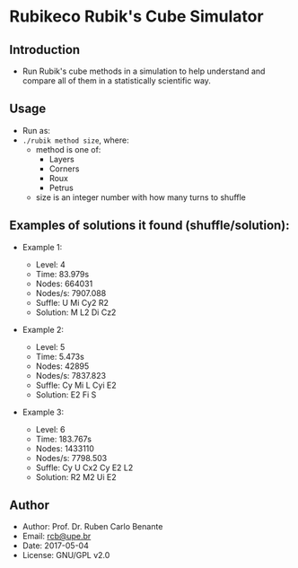 # Rubikeco Rubik's Cube Simulator

## Introduction

* Run Rubik's cube methods in a simulation to help understand and compare all of them in a statistically scientific way.

## Usage

* Run as:
* `./rubik method size`, where:
    - method is one of:
        + Layers
        + Corners
        + Roux
        + Petrus
    - size is an integer number with how many turns to shuffle

## Examples of solutions it found (shuffle/solution):

* Example 1:
    - Level: 4
    - Time: 83.979s
    - Nodes: 664031
    - Nodes/s: 7907.088
    - Suffle: U  Mi  Cy2  R2
    - Solution: M  L2  Di  Cz2  

* Example 2:
    - Level: 5
    - Time: 5.473s
    - Nodes: 42895
    - Nodes/s: 7837.823
    - Suffle: Cy  Mi  L  Cyi  E2  
    - Solution: E2  Fi  S  

* Example 3:
    - Level: 6
    - Time: 183.767s
    - Nodes: 1433110
    - Nodes/s: 7798.503
    - Suffle: Cy  U  Cx2  Cy  E2  L2  
    - Solution: R2  M2  Ui  E2  

## Author

* Author: Prof. Dr. Ruben Carlo Benante
* Email: rcb@upe.br
* Date: 2017-05-04
* License: GNU/GPL v2.0

